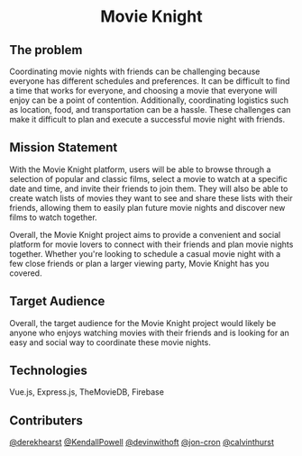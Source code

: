 <h1 align="center">Movie Knight</h1/>


## The problem
Coordinating movie nights with friends can be challenging because everyone has different schedules and preferences. It can be difficult to find a time that works for everyone, and choosing a movie that everyone will enjoy can be a point of contention. Additionally, coordinating logistics such as location, food, and transportation can be a hassle. These challenges can make it difficult to plan and execute a successful movie night with friends. 

## Mission Statement
With the Movie Knight platform, users will be able to browse through a selection of popular and classic films, select a movie to watch at a specific date and time, and invite their friends to join them. They will also be able to create watch lists of movies they want to see and share these lists with their friends, allowing them to easily plan future movie nights and discover new films to watch together.

Overall, the Movie Knight project aims to provide a convenient and social platform for movie lovers to connect with their friends and plan movie nights together. Whether you're looking to schedule a casual movie night with a few close friends or plan a larger viewing party, Movie Knight has you covered.

## Target Audience
Overall, the target audience for the Movie Knight project would likely be anyone who enjoys watching movies with their friends and is looking for an easy and social way to coordinate these movie nights.
  
## Technologies
Vue.js, Express.js, TheMovieDB, Firebase

  
## Contributers
  [@derekhearst](https://github.com/derekhearst)
  [@KendallPowell](https://github.com/KendallPowell)
  [@devinwithoft](https://github.com/devinwithoft)
  [@jon-cron](https://github.com/jon-cron)
  [@calvinthurst](https://github.com/calvinthurst)
  
